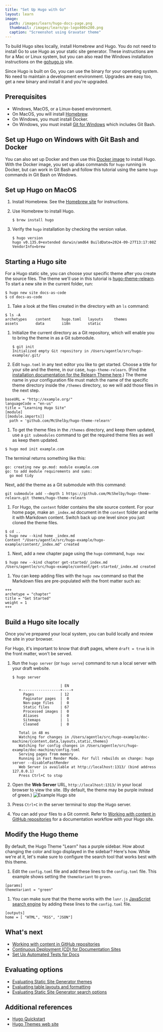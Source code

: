 ```yaml
---
title: "Set Up Hugo with Go"
layout: learn
image:
  path: /images/learn/hugo-docs-page.png
  thumbnail: /images/learn/go-logo400x200.png
  caption: "Screenshot using Gravatar theme"
---
```


To build Hugo sites locally, install Homebrew and Hugo. You do not need to install Go to use Hugo as your static site generator. These instructions are for a Mac or Linux system, but you can also read the Windows installation instructions on the [gohugo.io](https://gohugo.io/getting-started/installing#windows) site.

Since Hugo is built on Go, you can use the binary for your operating system. No need to maintain a development environment. Upgrades are easy too, get a new binary and install it and you're upgraded.

## Prerequisites
* Windows, MacOS, or a Linux-based environment.
* On MacOS, you will install [Homebrew](https://brew.sh).
* On Windows, you must install Docker.
* On Windows, you must install [Git for Windows](https://gitforwindows.org/) which includes Git Bash.

## Set up Hugo on Windows with Git Bash and Docker

You can also set up Docker and then use this [Docker image](https://hub.docker.com/r/jguyomard/hugo-builder/) to install Hugo. With the Docker image, you set up alias commands for `hugo` running in Docker, but can work in Git Bash and follow this tutorial using the same `hugo` commands in Git Bash on Windows.

## Set up Hugo on MacOS
1. Install Homebrew. See the [Homebrew site](https://brew.sh) for instructions.
1. Use Homebrew to install Hugo.

   ```
   $ brew install hugo
   ```

1. Verify the `hugo` installation by checking the version value.

   ```
   $ hugo version
   hugo v0.135.0+extended darwin/amd64 BuildDate=2024-09-27T13:17:08Z VendorInfo=brew
   ```

## Starting a Hugo site

For a Hugo static site, you can choose your specific theme after you create the source files. The theme we'll use in this tutorial is [hugo-theme-relearn](https://themes.gohugo.io/themes/hugo-theme-relearn/). To start a new site in the current folder, run:

   ```
   $ hugo new site docs-as-code
   $ cd docs-as-code
   ```

1. Take a look at the files created in the directory with an `ls` command:
  ```
  $ ls -A
  archetypes	content		hugo.toml	layouts		themes
  assets		data		i18n		static
  ```
  
1. Initialize the current directory as a Git repository, which will enable you to bring the theme in as a Git submodule. 
   ```
   $ git init
   Initialized empty Git repository in /Users/agentle/src/hugo-example/.git/
   ```

1. Edit `hugo.toml` in any text editor you like to get started. Choose a title for your site and the theme, in our case, `hugo-theme-relearn`. (Find the [installation documentation for the Relearn Theme here](https://mcshelby.github.io/hugo-theme-relearn/basics/installation/index.html).) The theme name in your configuration file must match the name of the specific theme directory inside the `/themes` directory, so we will add those files in the next step.
  ```
  baseURL = "http://example.org/"
  languageCode = "en-us"
  title = "Learning Hugo Site"
  [module]
  [[module.imports]]
    path = 'github.com/McShelby/hugo-theme-relearn'
  ```
1. To get the theme files in the `/themes` directory, and keep them updated, use a `git submodules` command to get the required theme files as well as keep them updated.
  ```
  $ hugo mod init example.com
  ```
  The terminal returns something like this:
  ```
  go: creating new go.mod: module example.com
  go: to add module requirements and sums:
	go mod tidy
  ```
  Next, add the theme as a Git submodule with this command:
  ```
  git submodule add --depth 1 https://github.com/McShelby/hugo-theme-relearn.git themes/hugo-theme-relearn
  ```
1. For Hugo, the `content` folder contains the site source content. For your home page, make an `_index.md` document in the `content` folder and write it with Markdown content. Switch back up one level since you just cloned the theme files.
  ```
  $ cd ..
  $ hugo new --kind home _index.md
  Content "/Users/agentle/src/hugo-example/hugo-example/content/_index.md" created
  ```
1. Next, add a new chapter page using the `hugo` command, `hugo new`:
  ```
  $ hugo new --kind chapter get-started/_index.md
  /Users/agentle/src/hugo-example/content/get-started/_index.md created
  ```
1. You can keep adding files with the `hugo new` command so that the Markdown files are pre-populated with the front matter such as:
  ```
  +++
  archetype = "chapter"
  title = "Get Started"
  weight = 1
  +++
  ```

## Build a Hugo site locally

Once you've prepared your local system, you can build locally and review the site in your browser.

For Hugo, it's important to know that draft pages, where `draft = true` is in the front matter, won't be served.

1. Run the `hugo server` (or `hugo serve`) command to run a local server with your draft website.

   ```
   $ hugo server

                         | EN
      +------------------+----+
        Pages            | 12
        Paginator pages  |  0
        Non-page files   |  0
        Static files     | 67
        Processed images |  0
        Aliases          |  0
        Sitemaps         |  1
        Cleaned          |  0

      Total in 48 ms
      Watching for changes in /Users/agentle/src/hugo-example/doc-machine/{content,data,layouts,static,themes}
      Watching for config changes in /Users/agentle/src/hugo-example/doc-machine/config.toml
      Serving pages from memory
      Running in Fast Render Mode. For full rebuilds on change: hugo server --disableFastRender
      Web Server is available at http://localhost:1313/ (bind address 127.0.0.1)
      Press Ctrl+C to stop
   ```
2. Open the **Web Server** URL, `http://localhost:1313/` in your local browser to view the site. (By default, the theme may be purple instead of green.)
    ![Example Hugo site](/images/learn/hugo-docs-page.png)
3. Press `Ctrl+C` in the server terminal to stop the Hugo server.
4. You can add your files to a Git commit. Refer to [Working with content in GitHub repositories](https://docslikecode.com/learn/04-add-content-workflow/) for a documentation workflow with your Hugo site.

## Modify the Hugo theme

By default, the Hugo Theme "Learn" has a purple sidebar. How about changing the color and logo displayed in the sidebar? Here's how. While we're at it, let's make sure to configure the search tool that works best with this theme.

1. Edit the `config.toml` file and add these lines to the `config.toml` file. This example shows setting the `themeVariant` to `green`.
```
[params]
themeVariant = "green"
```
1. You can make sure that the theme works with the `lunr.js` [JavaScript search engine](https://lunrjs.com/) by adding these lines to the `config.toml` file.
```
[outputs]
home = [ "HTML", "RSS", "JSON"]
```

## What's next

* [Working with content in GitHub repositories](https://docslikecode.com/learn/04-add-content-workflow/)
* [Continuous Deployment (CD) for Documentation Sites](https://www.docslikecode.com/learn/05-cd-for-docs/)
* [Set Up Automated Tests for Docs](https://www.docslikecode.com/learn/06-test-docs-as-code/)

## Evaluating options

* [Evaluating Static Site Generator themes](https://www.docslikecode.com/learn/07-evaluating-ssg-themes/)
* [Evaluating table layouts and formatting](https://www.docslikecode.com/learn/08-evaluating-table-layouts/)
* [Evaluating Static Site Generator search options](https://www.docslikecode.com/learn/09-ssg-search-implementations/)

## Additional references

* [Hugo Quickstart](https://gohugo.io/getting-started/quick-start/)
* [Hugo Themes web site](https://themes.gohugo.io/)
